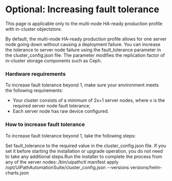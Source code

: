 ﻿# Optional: Increasing fault tolerance

This page is applicable only to the multi-node HA-ready production profile with in-cluster objectstore.

By default, the multi-node HA-ready production profile allows for one server node going down without causing a deployment failure. You can increase the tolerance to server node failure using the fault_tolerance parameter in the cluster_config.json file. The parameter modifies the replication factor of in-cluster storage components such as Ceph.

### Hardware requirements

To increase fault tolerance beyond 1, make sure your environment meets the following requirements:

* Your cluster consists of a minimum of 2x+1 server nodes, where x is the required server node fault tolerance;
* Each server node has raw device configured.


### How to increase fault tolerance

To increase fault tolerance beyond 1, take the following steps:

Set fault_tolerance to the required value in the cluster_config.json file. If you set it before starting the installation or upgrade operation, you do not need to take any additional steps.Run the installer to complete the process from any of the server nodes:./bin/uipathctl manifest apply /opt/UiPathAutomationSuite/cluster_config.json --versions versions/helm-charts.json

